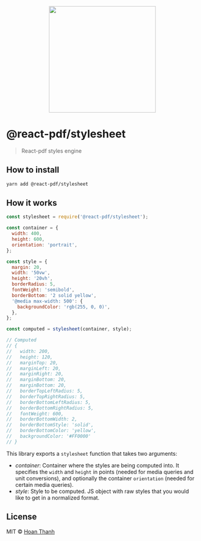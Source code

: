 <p align="center">
  <img src="https://user-images.githubusercontent.com/5600341/27505816-c8bc37aa-587f-11e7-9a86-08a2d081a8b9.png" height="280px">
</p>

# @react-pdf/stylesheet

> React-pdf styles engine

## How to install

```sh
yarn add @react-pdf/stylesheet
```

## How it works

```js
const stylesheet = require('@react-pdf/stylesheet');

const container = {
  width: 400,
  height: 600,
  orientation: 'portrait',
};

const style = {
  margin: 20,
  width: '50vw',
  height: '20vh',
  borderRadius: 5,
  fontWeight: 'semibold',
  borderBottom: '2 solid yellow',
  '@media max-width: 500': {
    backgroundColor: 'rgb(255, 0, 0)',
  },
};

const computed = stylesheet(container, style);

// Computed
// {
//   width: 200,
//   height: 120,
//   marginTop: 20,
//   marginLeft: 20,
//   marginRight: 20,
//   marginBottom: 20,
//   marginBottom: 20,
//   borderTopLeftRadius: 5,
//   borderTopRightRadius: 5,
//   borderBottomLeftRadius: 5,
//   borderBottomRightRadius: 5,
//   fontWeight: 600,
//   borderBottomWidth: 2,
//   borderBottomStyle: 'solid',
//   borderBottomColor: 'yellow',
//   backgroundColor: '#FF0000'
// }
```

This library exports a `stylesheet` function that takes two arguments:

- _container_: Container where the styles are being computed into. It specifies the `width` and `height` in points (needed for media queries and unit conversions), and optionally the container `orientation` (needed for certain media queries).
- _style_: Style to be computed. JS object with raw styles that you would like to get in a normalized format.

## License

MIT © [Hoan Thanh](http://github.com/lvhoanthanh)
